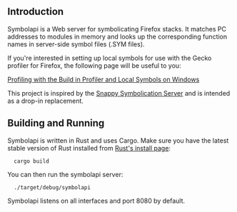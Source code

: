 Introduction
--------

Symbolapi is a Web server for symbolicating Firefox stacks. It matches PC addresses to modules in memory and looks up the corresponding
function names in server-side symbol files (.SYM files).

If you're interested in setting up local symbols for use with the Gecko profiler for Firefox, the following page will be useful to you:

[Profiling with the Build in Profiler and Local Symbols on Windows](https://developer.mozilla.org/en/Performance/Profiling_with_the_Built-in_Profiler_and_Local_Symbols_on_Windows)

This project is inspired by the [Snappy Symbolication Server](https://github.com/mozilla/Snappy-Symbolication-Server/) and is intended
as a drop-in replacement.

Building and Running
--------------------

Symbolapi is written in Rust and uses Cargo. Make sure you have the latest stable version of Rust installed from
[Rust's install page](http://www.rust-lang.org/install.html):

```
  cargo build
```

You can then run the symbolapi server:

```
  ./target/debug/symbolapi
```

Symbolapi listens on all interfaces and port 8080 by default.
